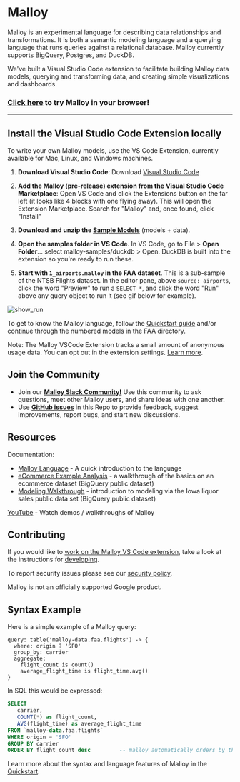 # Malloy
Malloy is an experimental language for describing data relationships and transformations. It is both a semantic modeling language and a querying language that runs queries against a relational database. Malloy currently supports BigQuery, Postgres, and DuckDB. 

We've built a Visual Studio Code extension to facilitate building Malloy data models, querying and transforming data, and creating simple visualizations and dashboards.

### [Click here](https://github.dev/malloydata/try-malloy/airports.malloy) to try Malloy in your browser!

---

## Install the Visual Studio Code Extension locally

To write your own Malloy models, use the VS Code Extension, currently available for Mac, Linux, and Windows machines.

1. **Download Visual Studio Code**: Download [Visual Studio Code](https://code.visualstudio.com/)

2. **Add the Malloy (pre-release) extension from the Visual Studio Code Marketplace**: Open VS Code and click the Extensions button on the far left (it looks like 4 blocks with one flying away). This will open the Extension Marketplace. Search for "Malloy" and, once found, click "Install"

3. **Download and unzip the [Sample Models](https://github.com/malloydata/malloy-samples/archive/refs/heads/main.zip)** (models + data).

4. **Open the samples folder in VS Code**. In VS Code, go to File > **Open Folder**... select malloy-samples/duckdb > Open. DuckDB is built into the extension so you're ready to run these.

5. **Start with `1_airports.malloy` in the FAA dataset**. This is a sub-sample of the NTSB Flights dataset. In the editor pane, above `source: airports`, click the word "Preview" to run a `SELECT *`, and click the word "Run" above any query object to run it (see gif below for example).


![show_run](https://user-images.githubusercontent.com/1093458/182458787-ca228186-c954-4a07-b298-f92dbf91e48d.gif)

To get to know the Malloy language, follow the [Quickstart guide](https://malloydata.github.io/documentation/user_guides/basic.html) and/or continue through the numbered models in the FAA directory.

Note: The Malloy VSCode Extension tracks a small amount of anonymous usage data. You can opt out in the extension settings.
 [Learn more](https://policies.google.com/technologies/cookies).

## Join the Community

- Join our [**Malloy Slack Community!**](https://join.slack.com/t/malloy-community/shared_invite/zt-1t32mufpy-THwP1o1ADJVkd3o2L2zaZw) Use this community to ask questions, meet other Malloy users, and share ideas with one another.
- Use [**GitHub issues**](https://github.com/malloydata/malloy-vscode-extension/issues) in this Repo to provide feedback, suggest improvements, report bugs, and start new discussions.

## Resources

Documentation:

- [Malloy Language](https://malloydata.github.io/documentation/user_guides/basic.html) - A quick introduction to the language
- [eCommerce Example Analysis](https://malloydata.github.io/documentation/examples/ecommerce.html) - a walkthrough of the basics on an ecommerce dataset (BigQuery public dataset)
- [Modeling Walkthrough](https://malloydata.github.io/documentation/examples/iowa/iowa.html) - introduction to modeling via the Iowa liquor sales public data set (BigQuery public dataset)

[YouTube](https://www.youtube.com/channel/UCfN2td1dzf-fKmVtaDjacsg) - Watch demos / walkthroughs of Malloy

## Contributing

If you would like to [work on the Malloy VS Code extension](CONTRIBUTING.md), take a look at the instructions for [developing](DEVELOPING.md).

To report security issues please see our [security policy](https://github.com/malloydata/malloy/security/policy).

Malloy is not an officially supported Google product.

## Syntax Example
Here is a simple example of a Malloy query:

```malloy
query: table('malloy-data.faa.flights') -> {
  where: origin ? 'SFO'
  group_by: carrier
  aggregate:
    flight_count is count()
    average_flight_time is flight_time.avg()
}
```

In SQL this would be expressed:
```sql
SELECT
   carrier,
   COUNT(*) as flight_count,
   AVG(flight_time) as average_flight_time
FROM `malloy-data.faa.flights`
WHERE origin = 'SFO'
GROUP BY carrier
ORDER BY flight_count desc         -- malloy automatically orders by the first aggregate
```

Learn more about the syntax and language features of Malloy in the [Quickstart](https://malloydata.github.io/documentation/user_guides/basic.html).
